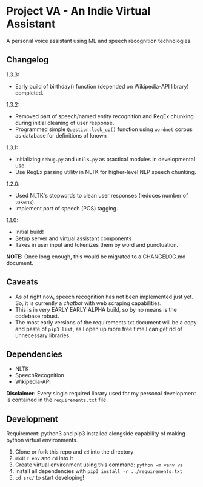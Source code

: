 # Project VA - An Indie Virtual Assistant
A personal voice assistant using ML and speech recognition technologies.

## Changelog
1.3.3:
* Early build of birthday() function (depended on Wikipedia-API library) completed.

1.3.2:
* Removed part of speech/named entity recognition and RegEx chunking during initial cleaning of user response.
* Programmed simple `Question.look_up()` function using `wordnet` corpus as database for definitions of known 

1.3.1:
* Initializing `debug.py` and `utils.py` as practical modules in developmental use.
* Use RegEx parsing utility in NLTK for higher-level NLP speech chunking.

1.2.0:
* Used NLTK's stopwords to clean user responses (reduces number of tokens).
* Implement part of speech (POS) tagging.

1.1.0:
* Initial build!
* Setup server and virtual assistant components
* Takes in user input and tokenizes them by word and punctuation.

**NOTE:** Once long enough, this would be migrated to a CHANGELOG.md document.

## Caveats
* As of right now, speech recognition has not been implemented just yet. So, it is currently a *chatbot* with 
web scraping capabilities.
* This is in very EARLY EARLY ALPHA build, so by no means is the codebase robust.
* The most early versions of the requirements.txt document will be a copy and paste of `pip3 list`, as I open
up more free time I can get rid of unnecessary libraries.

## Dependencies
* NLTK
* SpeechRecognition
* Wikipedia-API <br />

**Disclaimer:** Every single required library used for my personal development is contained in the
`requirements.txt` file.

## Development
Requirement: python3 and pip3 installed alongside capability of making python virtual environments. <br />

1. Clone or fork this repo and `cd` into the directory
2. `mkdir env` and `cd` into it 
3. Create virtual environment using this command: `python -m venv va` 
4. Install all dependencies with `pip3 install -r ../requirements.txt` 
5. `cd src/` to start developing!
